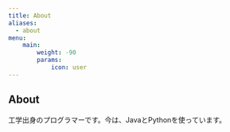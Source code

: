 ```yaml
---
title: About
aliases:
  - about
menu:
    main: 
        weight: -90
        params:
            icon: user
---
```


## About
工学出身のプログラマーです。今は、JavaとPythonを使っています。